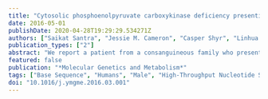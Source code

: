 ```yaml
---
title: "Cytosolic phosphoenolpyruvate carboxykinase deficiency presenting with acute liver failure following gastroenteritis"
date: 2016-05-01
publishDate: 2020-04-28T19:29:29.534271Z
authors: ["Saikat Santra", "Jessie M. Cameron", "Casper Shyr", "Linhua Zhang", "Britt Drögemöller", "Colin J. Ross", "Wyeth W. Wasserman", "Ron A. Wevers", "Richard J. Rodenburg", "Girish Gupte", "Mary Anne Preece", "Clara D. van Karnebeek"]
publication_types: ["2"]
abstract: "We report a patient from a consanguineous family who presented with transient acute liver failure and biochemical patterns suggestive of disturbed urea cycle and mitochondrial function, for whom conventional genetic and metabolic investigations for acute liver failure failed to yield a diagnosis. Whole exome sequencing revealed a homozygous 12-bp deletion in PCK1 (MIM 614168) encoding cytosolic phosphoenolpyruvate carboxykinase (PEPCK); enzymatic studies subsequently confirmed its pathogenic nature. We propose that PEPCK deficiency should be considered in the young child with unexplained liver failure, especially where there are marked, accumulations of TCA cycle metabolites on urine organic acid analysis and/or an amino acid profile with hyperammonaemia suggestive of a proximal urea cycle defect during the acute episode. If suspected, intravenous administration of dextrose should be initiated. Long-term management comprising avoidance of fasting with the provision of a glucose polymer emergency regimen for illness management may be sufficient to prevent future episodes of liver failure. This case report provides further insights into the (patho-)physiology of energy metabolism, confirming the power of genomic analysis of unexplained biochemical phenotypes."
featured: false
publication: "*Molecular Genetics and Metabolism*"
tags: ["Base Sequence", "Humans", "Male", "High-Throughput Nucleotide Sequencing", "Infant", "Pedigree", "Exome", "Sequence Deletion", "Carbohydrate Metabolism", "Inborn Errors", "Consanguinity", "Gastroenteritis", "Glucose", "Hepatopathy", "Hyperammonaemia", "Intracellular Signaling Peptides and Proteins", "Lactic acidosis", "Liver Diseases", "Liver Failure", "Acute", "PCK1", "PEPCK", "Phosphoenolpyruvate Carboxykinase (GTP)", "Treatment"]
doi: "10.1016/j.ymgme.2016.03.001"
---
```


